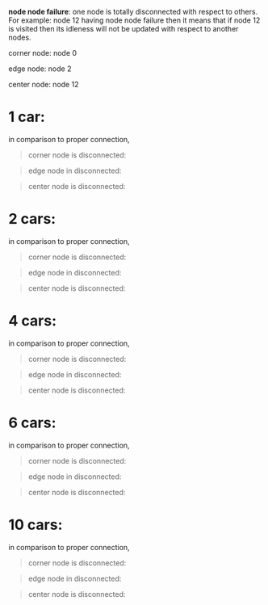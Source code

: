 **node node failure**: one node is totally disconnected with respect to others. For example: node 12 having node node failure then it means  that if node 12 is visited then its idleness will not be updated with respect to another nodes. 

corner node: node 0

edge node: node 2

center node: node 12

# 1 car:

in comparison to proper connection,

>corner node is disconnected:

>edge node in disconnected:

>center node is disconnected:

# 2 cars:

in comparison to proper connection,

>corner node is disconnected:

>edge node in disconnected:

>center node is disconnected:

# 4 cars:

in comparison to proper connection,

>corner node is disconnected:

>edge node in disconnected:

>center node is disconnected:

# 6 cars:

in comparison to proper connection,

>corner node is disconnected:

>edge node in disconnected:

>center node is disconnected:

# 10 cars:

in comparison to proper connection,

>corner node is disconnected:

>edge node in disconnected:

>center node is disconnected:
